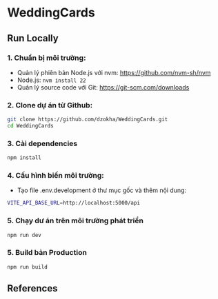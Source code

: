 # WeddingCards
## Run Locally
### 1. Chuẩn bị môi trường:
- Quản lý phiên bản Node.js với nvm: https://github.com/nvm-sh/nvm
- Node.js: `nvm install 22`
- Quản lý source code với Git: https://git-scm.com/downloads
### 2. Clone dự án từ Github: 
```bash
git clone https://github.com/dzokha/WeddingCards.git
cd WeddingCards
```
### 3. Cài dependencies 
```bash
npm install
```
### 4. Cấu hình biến môi trường:
- Tạo file .env.development ở thư mục gốc và thêm nội dung:
```bash
VITE_API_BASE_URL=http://localhost:5000/api
```
### 5. Chạy dư án trên môi trường phát triển 
```bash
npm run dev
```
### 5. Build bản Production 
```bash
npm run build
```
## References



